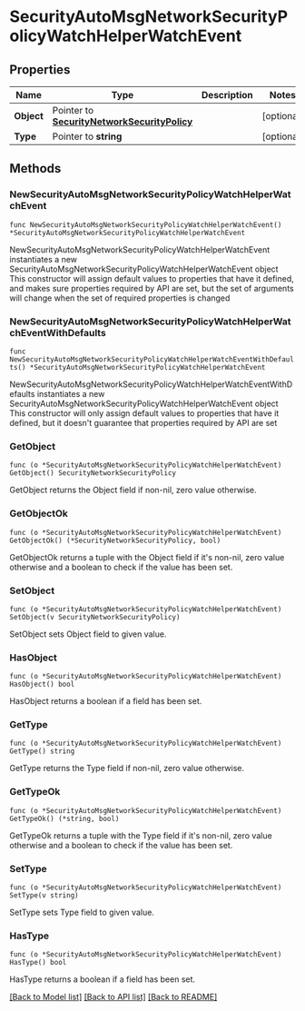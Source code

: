 # SecurityAutoMsgNetworkSecurityPolicyWatchHelperWatchEvent

## Properties

Name | Type | Description | Notes
------------ | ------------- | ------------- | -------------
**Object** | Pointer to [**SecurityNetworkSecurityPolicy**](securityNetworkSecurityPolicy.md) |  | [optional] 
**Type** | Pointer to **string** |  | [optional] 

## Methods

### NewSecurityAutoMsgNetworkSecurityPolicyWatchHelperWatchEvent

`func NewSecurityAutoMsgNetworkSecurityPolicyWatchHelperWatchEvent() *SecurityAutoMsgNetworkSecurityPolicyWatchHelperWatchEvent`

NewSecurityAutoMsgNetworkSecurityPolicyWatchHelperWatchEvent instantiates a new SecurityAutoMsgNetworkSecurityPolicyWatchHelperWatchEvent object
This constructor will assign default values to properties that have it defined,
and makes sure properties required by API are set, but the set of arguments
will change when the set of required properties is changed

### NewSecurityAutoMsgNetworkSecurityPolicyWatchHelperWatchEventWithDefaults

`func NewSecurityAutoMsgNetworkSecurityPolicyWatchHelperWatchEventWithDefaults() *SecurityAutoMsgNetworkSecurityPolicyWatchHelperWatchEvent`

NewSecurityAutoMsgNetworkSecurityPolicyWatchHelperWatchEventWithDefaults instantiates a new SecurityAutoMsgNetworkSecurityPolicyWatchHelperWatchEvent object
This constructor will only assign default values to properties that have it defined,
but it doesn't guarantee that properties required by API are set

### GetObject

`func (o *SecurityAutoMsgNetworkSecurityPolicyWatchHelperWatchEvent) GetObject() SecurityNetworkSecurityPolicy`

GetObject returns the Object field if non-nil, zero value otherwise.

### GetObjectOk

`func (o *SecurityAutoMsgNetworkSecurityPolicyWatchHelperWatchEvent) GetObjectOk() (*SecurityNetworkSecurityPolicy, bool)`

GetObjectOk returns a tuple with the Object field if it's non-nil, zero value otherwise
and a boolean to check if the value has been set.

### SetObject

`func (o *SecurityAutoMsgNetworkSecurityPolicyWatchHelperWatchEvent) SetObject(v SecurityNetworkSecurityPolicy)`

SetObject sets Object field to given value.

### HasObject

`func (o *SecurityAutoMsgNetworkSecurityPolicyWatchHelperWatchEvent) HasObject() bool`

HasObject returns a boolean if a field has been set.

### GetType

`func (o *SecurityAutoMsgNetworkSecurityPolicyWatchHelperWatchEvent) GetType() string`

GetType returns the Type field if non-nil, zero value otherwise.

### GetTypeOk

`func (o *SecurityAutoMsgNetworkSecurityPolicyWatchHelperWatchEvent) GetTypeOk() (*string, bool)`

GetTypeOk returns a tuple with the Type field if it's non-nil, zero value otherwise
and a boolean to check if the value has been set.

### SetType

`func (o *SecurityAutoMsgNetworkSecurityPolicyWatchHelperWatchEvent) SetType(v string)`

SetType sets Type field to given value.

### HasType

`func (o *SecurityAutoMsgNetworkSecurityPolicyWatchHelperWatchEvent) HasType() bool`

HasType returns a boolean if a field has been set.


[[Back to Model list]](../README.md#documentation-for-models) [[Back to API list]](../README.md#documentation-for-api-endpoints) [[Back to README]](../README.md)


